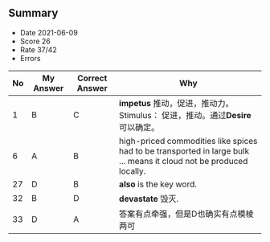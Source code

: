 ## Summary
- Date 2021-06-09
- Score 26
- Rate 37/42
- Errors


| No | My Answer | Correct Answer | Why |
|----|-----------|----------------|-----|
|1| B| C| **impetus** 推动，促进，推动力。Stimulus： 促进，推动。通过**Desire**可以确定。|
|6| A| B| high-priced commodities like spices had to be transported in large bulk ... means it cloud not be produced locally. |
|27| D|B | **also** is the key word.|
|32| B| D| **devastate** 毁灭.|
|33| D|A | 答案有点牵强，但是D也确实有点模棱两可 | 


